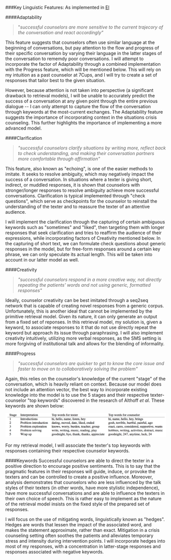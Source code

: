 ###Key Linguistic Features:
As implemented in [El](el.py)

####Adaptability 
> "*successful counselors are more sensitive to the current trajecory of the conversation and react accordingly"*

This feature suggests that counselors often use similar language at the beginning of conversations, but pay attention to the flow and progress of their specific conversation by varying their language in the latter stages of the conversation to rememdy poor conversations. I will attempt to incorporate the factor of Adaptability through a combined implementation with the Progress feature, which will be mentioned below. This will rely on my intuition as a past counselor at 7Cups, and I will try to create a set of responses that tailor best to the given situation. 

However, because attention is not taken into perspective (a significant drawback to retrieval models), I will be unable to accurately predict the success of a conversation at any given point through the entire previous dialogue --  I can only attempt to capture the flow of the conversation through keywords at the most-current exchanges. The Adaptability feature suggests the importance of incorporating context in the situations crisis counseling. This further highlights the importance of implementing a more advanced model. 

####Clarification
> *"successful counselors clarify situations by writing more, reflect back to check understanding, and making their conversation partners more comfortable through affirmation"*

This feature, also known as "echoing", is one of the easier methods to imitate. It seeks to resolve ambiguity, which may negatively impact the success of a conversation. In situations where a texter is giving short, indirect, or muddled responses, it is shown that counselors with stronger/longer responses to resolve ambiguity achieve more successful conversations. Clarification is typical implemented through "check questions", which serve as checkpoints for the counselor to reinstall the understanding of the texter and to reassure the texter of an attentive audience. 

I will implement the clarification through the capturing of certain ambiguous keywords such as "sometimes" and "liked", then targeting them with longer responses that seek clarification and tries to reaffirm the audience of their expressions, while incorporating factors of Creativity mentioned below. In the capturing of short text, we can formulate check questions about generic responses in the model, but for free-form responses around a certain key phrase, we can only speculate its actual length. This will be taken into account in our latter model as well.

####Creativity
> *"successful counselors respond in a more creative way, not directly repeating the patients' words and not using generic, formatted responses"*

Ideally, counselor creativity can be best imitated through a seq2seq network that is capable of creating novel responses from a generic corpus. Unfortunately, this is another ideal that cannot be implemented by the primitive retrieval model. Given its nature, it can only generate an output from a fixed set of reponses. In this retrieval model, my solution is, given a keyword, to associate responses to it that do not use directly repeat the keyword but approach its issue through paraphrasing. I will also implement creativity intuitively, utilizing more verbal responses, as the SMS setting is more forgiving of institutional talk and allows for the blending of informality. 

####Progress
> *"successful counselors are quicker to get to know the core issue and faster to move on to collaboratively solving the problem"*

Again, this relies on the counselor's knowledge of the current "stage" of the conversation, which is heavily reliant on context. Because our model does not include an attention vector, the best way to incorporate existing knowledge into the model is to use the 5 stages and their respective texter-counselor "top keywords" discovered in the research of Althoff *et al*. These keywords are shown below:

![stage keywords](https://github.com/wandiliu/El/blob/master/plugins/ellie/Screen%20Shot%202016-12-13%20at%202.55.10%20PM.png)

For my retrieval model, I will associate the texter's top keywords with responses containing their respective counselor keywords. 

####Keywords
Successful counselors are able to direct the texter in a positive direction to encourage positive sentiments. This is to say that the pragmatic features in their responses will guide, induce, or provoke the texters and can be controlled to create a positive influence. Moreover, analysis demonstrates that counselors who are less influenced by the talk styles of their texters (in other words, have more stylistic independence), have more successful conversations and are able to influence the texters in their own choice of speech. This is rather easy to implement as the nature of the retrieval model insists on the fixed style of the prepared set of responses. 

I will focus on the use of mitigating words, linguistically known as "hedges". Hedges are words that lessen the impact of the associated word, and makes the statement approximate, rather than exact. Mitigation in a crisis counseling setting often soothes the patients and alleviates temporary stress and intensity during intervention points. I will incorporate hedges into most of my responses, with a concentration in latter-stage responses and responses associated with negative keywords. 
